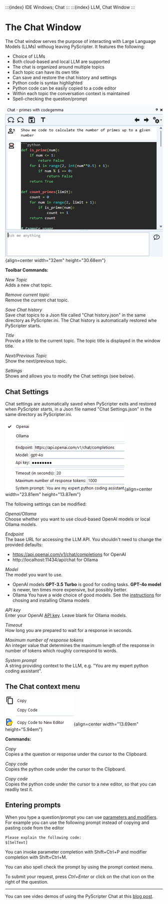 :::{index} IDE Windows; Chat
:::
:::{index} LLM, Chat Window
:::

# The Chat Window

The Chat window serves the purpose of interacting with Large Language Models (LLMs)
withoug leaving PyScripter.  It features the following:

- Choice of LLMs
- Both cloud-based and local LLM are supported
- The chat is organized around multiple topics
- Each topic can have its own title
- Can save and restore the chat history and settings
- Python code is syntax highlighted
- Python code can be easily copied to a code editor
- Within each topic the conversation context is maintained
- Spell-checking the question/prompt

![graphic](images/chatwindow.png){align=center width="32em" height="30.68em"}

**Toolbar Commands:**

*New Topic*\
Adds a new chat topic.

*Remove current topic*\
Remove the current chat topic.

*Save Chat history*\
Save chat topics to a Json file called "Chat history.json" in the same directory as 
PyScripter.ini.  The Chat history is automatically restored whe PyScripter starts.

*Title*\
Provide a title to the current topic.  The topic title is displayed in the window title.

*Next/Previous Topic*\
Show the next/previous topic.

*Settings*\
Shows and allows you to modify the Chat settings (see below).


## Chat Settings

Chat settings are automatically saved when PyScripter exits and restored when 
PyScripter starts, in a Json file named "Chat Settings.json" in the same directory 
as PyScripter.ini.

![graphic](images/chatsettings.png){align=center width="23.81em" height="13.87em"}

The following settings can be modified:

*Openai/Ollama*\
Choose whether you want to use cloud-based OpenAI models or local Ollama models.

*Endpoint*\
The base URL for accessing the LLM API.  You shouldn't need to change the provided
defaults: 
- https://api.openai.com/v1/chat/completions for OpenAI
- http://localhost:11434/api/chat for Ollama

*Model*\
The model you want to use.   
- OpenAI models
  **GPT-3.5 Turbo** is good for coding tasks.  **GPT-4o model** is newer, ten times more expensive, but possibly better.
- Ollama
  You have a wide choice of good models. See the 
  [instructions](llmprerequisites.md#install-ollama-models) for chosing and installing 
  Ollama models

*API key*\
Enter your OpenAI [API key](llmprerequisites.md#openai). Leave blank for Ollama models.

*Timeout*\
How long you are prepared to wait for a response in seconds.

*Maximum number of response tokens*\
An integer value that determines the maximum length of the response in number of tokens which
roughly correspond to words.

*System prompt* \
A string providing context to the LLM, e.g. "You are my expert python coding assistant".

## The Chat context menu

![graphic](images/chatcontextmenu.png){align=center width="13.69em" height="5.94em"}

**Commands:**

*Copy*\
Copies a the question or response under the cursor to the Clipboard.

*Copy code*\
Copies the python code under the cursor to the Clipboard.

*Copy code*\
Copies the python code under the cursor to a new editor, so that you can 
readliy test it.

## Entering prompts

When you type a question/prompt you can use [parameters and modifiers](parameters).  For 
example you can use the following prompt instead of copying and pasting code from 
the editor

```
Please explain the following code:
$[SelText]
```

You can invoke parameter completion with Shift+Ctrl+P and modifier completion with
Shift+Ctrl+M.

You can also spell check the prompt by using the prompt context menu.

To submit your request, press *Ctrl+Enter* or click on the chat icon on the right of 
the question.

---

You can see video demos of using the PyScripter Chat at this 
[blog post](https://pyscripter.blogspot.com/2024/06/teaser-integration-with-llm.html).